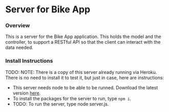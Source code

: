 # Server for Bike App


### Overview
This is a server for the Bike App application. This holds the model and the controller, to support a 
RESTful API so that the client can interact with the data needed. 


### Install Instructions
TODO: NOTE: There is a copy of this server already running via Heroku. There is no need to install it to test it, but just in case, here are instructions:

- This server needs node to be able to be runned. Download the latest version [here](https://nodejs.org/en/download/).
- To install the packages for the server to run, type ```npm i```.
- TODO: To run the server, type node server.js.


